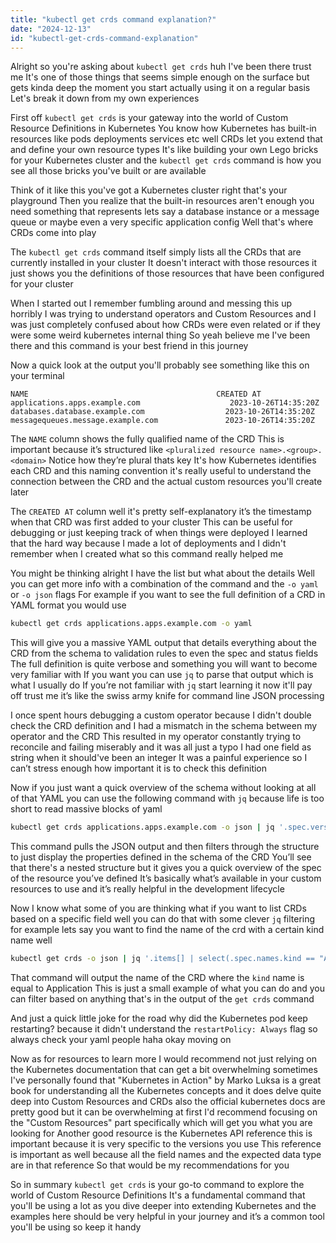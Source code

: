 ```yaml
---
title: "kubectl get crds command explanation?"
date: "2024-12-13"
id: "kubectl-get-crds-command-explanation"
---
```


Alright so you're asking about `kubectl get crds` huh I've been there trust me It's one of those things that seems simple enough on the surface but gets kinda deep the moment you start actually using it on a regular basis Let's break it down from my own experiences

First off `kubectl get crds` is your gateway into the world of Custom Resource Definitions in Kubernetes You know how Kubernetes has built-in resources like pods deployments services etc well CRDs let you extend that and define your own resource types It's like building your own Lego bricks for your Kubernetes cluster and the `kubectl get crds` command is how you see all those bricks you've built or are available

Think of it like this you've got a Kubernetes cluster right that's your playground Then you realize that the built-in resources aren't enough you need something that represents lets say a database instance or a message queue or maybe even a very specific application config Well that's where CRDs come into play

The `kubectl get crds` command itself simply lists all the CRDs that are currently installed in your cluster It doesn't interact with those resources it just shows you the definitions of those resources that have been configured for your cluster

When I started out I remember fumbling around and messing this up horribly I was trying to understand operators and Custom Resources and I was just completely confused about how CRDs were even related or if they were some weird kubernetes internal thing So yeah believe me I've been there and this command is your best friend in this journey

Now a quick look at the output you'll probably see something like this on your terminal

```
NAME                                          CREATED AT
applications.apps.example.com                    2023-10-26T14:35:20Z
databases.database.example.com                  2023-10-26T14:35:20Z
messagequeues.message.example.com               2023-10-26T14:35:20Z
```

The `NAME` column shows the fully qualified name of the CRD This is important because it’s structured like `<pluralized resource name>.<group>.<domain>` Notice how they’re plural thats key It's how Kubernetes identifies each CRD and this naming convention it's really useful to understand the connection between the CRD and the actual custom resources you'll create later

The `CREATED AT` column well it's pretty self-explanatory it’s the timestamp when that CRD was first added to your cluster This can be useful for debugging or just keeping track of when things were deployed I learned that the hard way because I made a lot of deployments and I didn't remember when I created what so this command really helped me

You might be thinking alright I have the list but what about the details Well you can get more info with a combination of the command and the `-o yaml` or `-o json` flags For example if you want to see the full definition of a CRD in YAML format you would use

```bash
kubectl get crds applications.apps.example.com -o yaml
```

This will give you a massive YAML output that details everything about the CRD from the schema to validation rules to even the spec and status fields The full definition is quite verbose and something you will want to become very familiar with If you want you can use `jq` to parse that output which is what I usually do If you’re not familiar with `jq` start learning it now it'll pay off trust me it’s like the swiss army knife for command line JSON processing

I once spent hours debugging a custom operator because I didn't double check the CRD definition and I had a mismatch in the schema between my operator and the CRD This resulted in my operator constantly trying to reconcile and failing miserably and it was all just a typo I had one field as string when it should've been an integer It was a painful experience so I can’t stress enough how important it is to check this definition

Now if you just want a quick overview of the schema without looking at all of that YAML you can use the following command with `jq` because life is too short to read massive blocks of yaml

```bash
kubectl get crds applications.apps.example.com -o json | jq '.spec.versions[].schema.openAPIV3Schema.properties'
```

This command pulls the JSON output and then filters through the structure to just display the properties defined in the schema of the CRD You’ll see that there's a nested structure but it gives you a quick overview of the spec of the resource you’ve defined It’s basically what’s available in your custom resources to use and it’s really helpful in the development lifecycle

Now I know what some of you are thinking what if you want to list CRDs based on a specific field well you can do that with some clever `jq` filtering for example lets say you want to find the name of the crd with a certain kind name well

```bash
kubectl get crds -o json | jq '.items[] | select(.spec.names.kind == "Application") | .metadata.name'
```

That command will output the name of the CRD where the `kind` name is equal to Application This is just a small example of what you can do and you can filter based on anything that's in the output of the `get crds` command

And just a quick little joke for the road why did the Kubernetes pod keep restarting? because it didn't understand the `restartPolicy: Always` flag so always check your yaml people haha okay moving on

Now as for resources to learn more I would recommend not just relying on the Kubernetes documentation that can get a bit overwhelming sometimes I've personally found that "Kubernetes in Action" by Marko Luksa is a great book for understanding all the Kubernetes concepts and it does delve quite deep into Custom Resources and CRDs also the official kubernetes docs are pretty good but it can be overwhelming at first I'd recommend focusing on the "Custom Resources" part specifically which will get you what you are looking for Another good resource is the Kubernetes API reference this is important because it is very specific to the versions you use This reference is important as well because all the field names and the expected data type are in that reference So that would be my recommendations for you

So in summary `kubectl get crds` is your go-to command to explore the world of Custom Resource Definitions It's a fundamental command that you'll be using a lot as you dive deeper into extending Kubernetes and the examples here should be very helpful in your journey and it’s a common tool you'll be using so keep it handy
